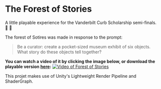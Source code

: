 # The Forest of Stories
A little playable experience for the Vanderbilt Curb Scholarship semi-finals. 🌙 🌳

The forest of Sotires was made in response to the prompt:
>Be a curator: create a pocket-sized museum exhibit of six objects. What story do these objects tell together?

**You can watch a video of it by clicking the image below, or download the playable version [here](https://github.com/andersonaddo/Forest-of-Stories/releases/tag/1.0):**
[![Video of Forest of Stories](http://img.youtube.com/vi/s8z-mkKm0Jg/0.jpg)](http://www.youtube.com/watch?v=s8z-mkKm0Jg "Forest of Stories")

This projet makes use of Unity's Lightweight Render Pipeline and ShaderGraph.
